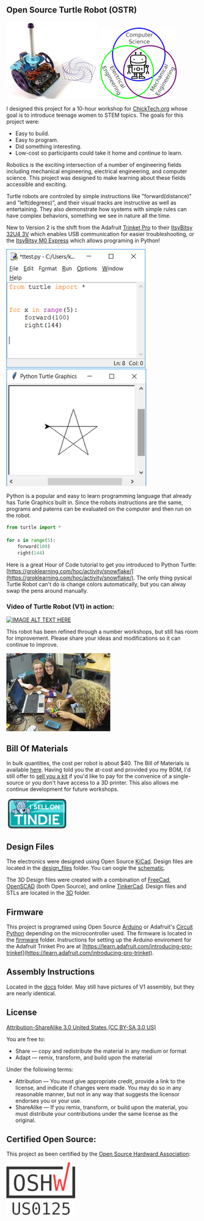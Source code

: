 Open Source Turtle Robot (OSTR)
-------------------------------

![ChickTech Robot](V2/images/TurtleRobot.jpg) 
![Robotics Engineering Fields](V2/images/robotics.png) 

I designed this project for a 10-hour workshop for [ChickTech.org](http://www.chicktech.org) whose goal is to introduce teenage women to STEM topics. The goals for this project were:

- Easy to build.
- Easy to program.
- Did something interesting.
- Low-cost so participants could take it home and continue to learn.

Robotics is the exciting intersection of a number of engineering fields including mechanical engineering, electrical engineering, and computer science. This project was designed to make learning about these fields accessible and exciting.

Turtle robots are controled by simple instructions like "forward(distance)" and "left(degrees)", and their visual tracks are instructive as well as entertaining. They also demonstrate how systems with simple rules can have complex behaviors, something we see in nature all the time.

New to Version 2 is the shift from the Adafruit [Trinket Pro](https://www.adafruit.com/product/2010) to their [ItsyBitsy 32U4 3V](https://www.adafruit.com/product/3675) which enables USB communication for easier troubleshooting, or the [ItsyBitsy M0 Express](https://www.adafruit.com/product/3727) which allows programing in Python!

![Turtle Python commands in Idle](V2/images/python_idle.jpg) 
![Turtle Graphics](V2/images/python_turtle.jpg) 

Python is a popular and easy to learn programming language that already has Turle Graphics built in.  Since the robots instructions are the same, programs and paterns can be evaluated on the computer and then run on the robot. 
```python
from turtle import *

for x in range(5):
    forward(100)
    right(144)
```

Here is a great Hour of Code tutorial to get you introduced to Python Turtle: [https://groklearning.com/hoc/activity/snowflake/](https://groklearning.com/hoc/activity/snowflake/).  The only thing pysical Turtle Robot can't do is change colors automatically, but you can alway swap the pens around manually.


### Video of Turtle Robot (V1) in action:

[![IMAGE ALT TEXT HERE](https://img.youtube.com/vi/j0FpB0iv0v0/0.jpg)](https://www.youtube.com/watch?v=j0FpB0iv0v0)


This robot has been refined through a number workshops, but still has room for improvement.  Please share your ideas and modifications so it can continue to improve.

![ChickTech Workshop](V2/images/ChickTech.jpg) 


Bill Of Materials
-----------------
In bulk quantities, the cost per robot is about $40.  The Bill of Materials is available [here](BOM.md).
Having told you the at-cost and provided you my BOM, I'd still offer to [sell you a kit](/V2/BOM.md) if you'd like to pay for the convenice of a single-source or you don't have access to a 3D printer.  This also allows me continue development for future workshops.

![Tindie](V2/images/tindie.png)


Design Files
------------
The electronics were designed using Open Source [KiCad](http://kicad-pcb.org/). Design files are located in the [design_files](V2/design_files/) folder.  You can oogle the [schematic](V2/docs/Schematic.pdf).

The 3D Design files were created with a combination of [FreeCad](https://www.freecadweb.org/), [OpenSCAD](https://www.openscad.org/) (both Open Source), and online [TinkerCad](https://www.tinkercad.com/).  Design files and STLs are located in the [3D](V2/3D/) folder.

Firmware
--------
This project is programed using Open Source [Arduino](https://www.arduino.cc/) or Adafruit's [Circuit Python](https://learn.adafruit.com/welcome-to-circuitpython/what-is-circuitpython) depending on the microcontroller used. The firmware is located in the [firmware](V2/firmware/) folder.  Instructions for setting up the Arduino enviroment for the Adafruit Trinket Pro are at [https://learn.adafruit.com/introducing-pro-trinket](https://learn.adafruit.com/introducing-pro-trinket).

Assembly Instructions
---------------------
Located in the [docs](V2/docs/) folder.  May still have pictures of V1 assembly, but they are nearly identical.

License
-------
[Attribution-ShareAlike 3.0 United States (CC BY-SA 3.0 US)](https://creativecommons.org/licenses/by-sa/3.0/us/)

You are free to:

- Share — copy and redistribute the material in any medium or format
- Adapt — remix, transform, and build upon the material

Under the following terms:

- Attribution — You must give appropriate credit, provide a link to the license, and indicate if changes were made. You may do so in any reasonable manner, but not in any way that suggests the licensor endorses you or your use.
- ShareAlike — If you remix, transform, or build upon the material, you must distribute your contributions under the same license as the original.

Certified Open Source:
----------------------
This project as been certified by the [Open Source Hardward Association](https://certification.oshwa.org/):

![OSHWA](V2/images/OSHWA.png)